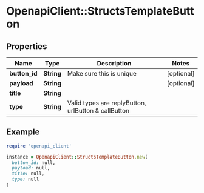 # OpenapiClient::StructsTemplateButton

## Properties

| Name | Type | Description | Notes |
| ---- | ---- | ----------- | ----- |
| **button_id** | **String** | Make sure this is unique | [optional] |
| **payload** | **String** |  | [optional] |
| **title** | **String** |  |  |
| **type** | **String** | Valid types are replyButton, urlButton &amp; callButton |  |

## Example

```ruby
require 'openapi_client'

instance = OpenapiClient::StructsTemplateButton.new(
  button_id: null,
  payload: null,
  title: null,
  type: null
)
```

